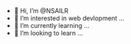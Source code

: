 - 👋 Hi, I’m @NSAILR
- 👀 I’m interested in web devlopment ...
- 🌱 I’m currently learning ...
- 💞️ I’m looking to learn  ...

<!---
NSAILR/NSAILR is a ✨ special ✨ repository because its `README.md` (this file) appears on your GitHub profile.
You can click the Preview link to take a look at your changes.
--->
